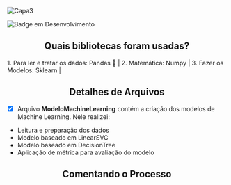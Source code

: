![Capa3](https://user-images.githubusercontent.com/68445400/170520115-4fda6530-0a31-403c-a95a-f769ba26d833.jpg)



![Badge em Desenvolvimento](https://img.shields.io/static/v1?label=STATUS&message=DESENVOLVIMENTO&color=<COLOR>)

<h2 align ="center"> Quais bibliotecas foram usadas?</h2>
1. Para ler e tratar os dados: Pandas 🐼 |
2. Matemática: Numpy |
3. Fazer os Modelos: Sklearn |

<h2 align ="center"> Detalhes de Arquivos</h2>

- [X]  Arquivo **ModeloMachineLearning** contém a criação dos modelos de Machine Learning. Nele realizei:
* Leitura e preparação dos dados
* Modelo baseado em LinearSVC
* Modelo baseado em DecisionTree
* Aplicação de métrica para avaliação do modelo

<h2 align ="center"> Comentando o Processo</h2>

<br>
